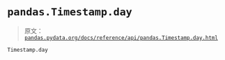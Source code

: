 # `pandas.Timestamp.day`

> 原文：[`pandas.pydata.org/docs/reference/api/pandas.Timestamp.day.html`](https://pandas.pydata.org/docs/reference/api/pandas.Timestamp.day.html)

```py
Timestamp.day
```
